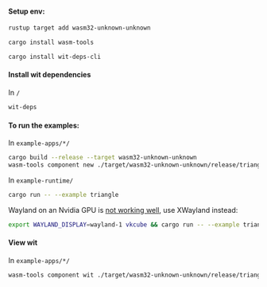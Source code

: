 #### Setup env:
```bash
rustup target add wasm32-unknown-unknown
```

```bash
cargo install wasm-tools
```

```bash
cargo install wit-deps-cli
```


#### Install wit dependencies
In `/`
```bash
wit-deps
```


#### To run the examples:

In `example-apps/*/`
```bash
cargo build --release --target wasm32-unknown-unknown
wasm-tools component new ./target/wasm32-unknown-unknown/release/triangle.wasm -o out.wasm
```


In `example-runtime/`
```bash
cargo run -- --example triangle
```

Wayland on an Nvidia GPU is [not working well](https://github.com/gfx-rs/wgpu/issues/2519), use XWayland instead:

```bash
export WAYLAND_DISPLAY=wayland-1 vkcube && cargo run -- --example triangle
```


#### View wit

In `example-apps/*/`
```bash
wasm-tools component wit ./target/wasm32-unknown-unknown/release/triangle.wasm
```
